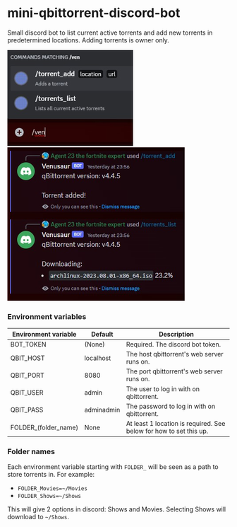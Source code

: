 # mini-qbittorrent-discord-bot

Small discord bot to list current active torrents and add new torrents in predetermined locations. Adding torrents is owner only.

![img1](img/commands.jpg)
![img2](img/commands2.jpg)

### Environment variables

|Environment variable|Default|Description|
|---|---|---|
BOT_TOKEN|(None)|Required. The discord bot token.
QBIT_HOST|localhost|The host qbittorrent's web server runs on.
QBIT_PORT|8080|The port qbittorrent's web server runs on.
QBIT_USER|admin|The user to log in with on qbittorrent.
QBIT_PASS|adminadmin|The password to log in with on qbittorrent.
FOLDER_(folder_name)|None|At least 1 location is required. See below for how to set this up.

### Folder names
Each environment variable starting with `FOLDER_` will be seen as a path to store torrents in. For example:
- `FOLDER_Movies=~/Movies`
- `FOLDER_Shows=~/Shows`

This will give 2 options in discord: Shows and Movies. Selecting Shows will download to `~/Shows`.
